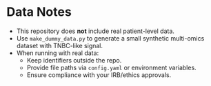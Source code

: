 # Data Notes

- This repository does **not** include real patient-level data.
- Use `make_dummy_data.py` to generate a small synthetic multi-omics dataset with TNBC-like signal.
- When running with real data:
  - Keep identifiers outside the repo.
  - Provide file paths via `config.yaml` or environment variables.
  - Ensure compliance with your IRB/ethics approvals.